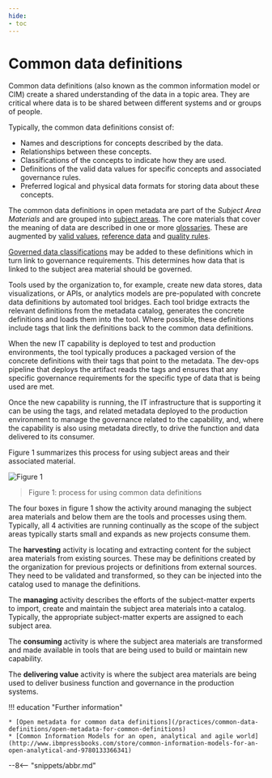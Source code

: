 ```yaml
---
hide:
- toc
---
```



<!-- SPDX-License-Identifier: CC-BY-4.0 -->
<!-- Copyright Contributors to the ODPi Egeria project. -->

# Common data definitions

Common data definitions (also known as the common information model or CIM) create a shared understanding of the data in a topic area. They are critical where data is to be shared between different systems and or groups of people.

Typically, the common data definitions consist of:

* Names and descriptions for concepts described by the data.
* Relationships between these concepts.
* Classifications of the concepts to indicate how they are used.
* Definitions of the valid data values for specific concepts and associated governance rules.
* Preferred logical and physical data formats for storing data about these concepts.

The common data definitions in open metadata are part of the *Subject Area Materials* and are grouped into [subject areas](/concepts/subject-area).  The core materials that cover the meaning of data are described in one or more [glossaries](/practices/common-data-definitions/anatomy-of-a-glossary). These are augmented by [valid values](/practices/common-data-definitions/open-metadata-for-common-definitions), [reference data](/practices/common-data-definitions/open-metadata-for-common-definitions) and [quality rules](/practices/common-data-definitions/open-metadata-for-common-definitions).

[Governed data classifications](/types/4/0422-Governed-Data-Classifications) may be added to these definitions which in turn link to governance requirements.   This determines how data that is linked to the subject area material should be governed.

Tools used by the organization to, for example, create new data stores, data visualizations, or APIs, or analytics models are pre-populated with concrete data definitions by automated tool bridges. Each tool bridge extracts the relevant definitions from the metadata catalog, generates the concrete definitions and loads them into the tool.  Where possible, these definitions include tags that link the definitions back to the common data definitions.

When the new IT capability is deployed to test and production environments, the tool typically produces a packaged version of the concrete definitions with their tags that point to the metadata. The dev-ops pipeline that deploys the artifact reads the tags and ensures that any specific governance requirements for the specific type of data that is being used are met.

Once the new capability is running, the IT infrastructure that is supporting it can be using the tags, and related metadata deployed to the production environment to manage the governance related to the capability, and, where the capability is also using metadata directly, to drive the function and data delivered to its consumer.

Figure 1 summarizes this process for using subject areas and their associated material.

![Figure 1](using-common-data-definitions.png)
> Figure 1: process for using common data definitions

The four boxes in figure 1 show the activity around managing the subject area materials and below them are the tools and processes using them.  Typically, all 4 activities are running continually as the scope of the subject areas typically starts small and expands as new projects consume them.

The **harvesting** activity is locating and extracting content for the subject area materials from existing sources. These may be definitions created by the organization for previous projects or definitions from external sources. They need to be validated and transformed, so they can be injected into the catalog used to manage the definitions.

The **managing** activity describes the efforts of the subject-matter experts to import, create and maintain the subject area materials into a catalog.  Typically, the appropriate subject-matter experts are assigned to each subject area.

The **consuming** activity is where the subject area materials are transformed and made available in tools that are being used to build or maintain new capability.

The **delivering value** activity is where the subject area materials are being used to deliver business function and governance in the production systems.

!!! education "Further information"

    * [Open metadata for common data definitions](/practices/common-data-definitions/open-metadata-for-common-definitions)
    * [Common Information Models for an open, analytical and agile world](http://www.ibmpressbooks.com/store/common-information-models-for-an-open-analytical-and-9780133366341)


--8<-- "snippets/abbr.md"
